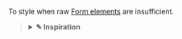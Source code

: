 To style when raw [Form elements](https://developer.mozilla.org/en-US/docs/Web/HTML/Element#table_content) are insufficient.

> <details><summary><strong>✎ Inspiration</strong></summary>
>
> - [Django CMS Form Default Template](https://github.com/avryhof/djangocms-forms/blob/ab38b22/djangocms_forms/templates/djangocms_forms/form_template/default.html)
>
> </details>

<script>
/* To open external links in new window */
Array.from(document.links)
  .filter(link => link.hostname != window.location.hostname)
  .forEach(link => link.target = '_blank');
</script>

